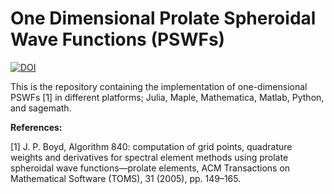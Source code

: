 #  One Dimensional Prolate Spheroidal Wave Functions (PSWFs)
[![DOI](https://zenodo.org/badge/DOI/10.5281/zenodo.5651760.svg)](https://doi.org/10.5281/zenodo.5651760)

This is the repository containing the implementation of one-dimensional PSWFs [1] in different platforms; Julia, Maple, Mathematica, Matlab, Python, and sagemath.

**References:**

[1] J. P. Boyd, Algorithm 840: computation of grid points, quadrature weights and derivatives for spectral element methods using prolate spheroidal wave functions—prolate elements, ACM Transactions on Mathematical Software (TOMS), 31 (2005), pp. 149–165.